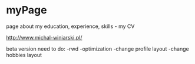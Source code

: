 # myPage
page about my education, experience, skills - my CV

http://www.michal-winiarski.pl/

beta version
need to do:
-rwd
-optimization
-change profile layout
-change hobbies layout
